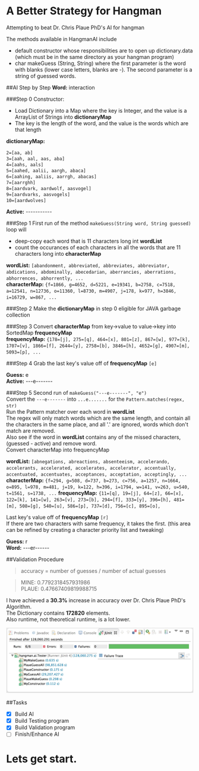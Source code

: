 A Better Strategy for Hangman
==========

Attempting to beat Dr. Chris Plaue PhD's AI for hangman

The methods available in HangmanAI include
- default constructor whose responsibilities are to open up dictionary.data (which must be in the same directory as your hangman program)
- char makeGuess (String, String) where the first parameter is the word with blanks (lower case letters, blanks are -). The second parameter is a string of guessed words. 

##AI Step by Step
**Word:** interaction

###Step 0
Constructor:
* Load Dictionary into a Map where the key is Integer, and the value is a ArrayList of Strings into **dictionaryMap**
* The key is the length of the word, and the value is the words which are that length

**dictionaryMap:**  
```
2=[aa, ab]
3=[aah, aal, aas, aba]
4=[aahs, aals]
5=[aahed, aalii, aargh, abaca]
6=[aahing, aaliis, aarrgh, abacas]
7=[aarrghh]
8=[aardvark, aardwolf, aasvogel]
9=[aardvarks, aasvogels]
10=[aardwolves]
```

**Active:** -----------

###Step 1
First run of the method `makeGuess(String word, String guessed)` loop will
* deep-copy each word that is 11 characters long int **wordList**
* count the occurances of each characters in all the words that are 11 characters long into **characterMap**

**wordList:** `[abandonment, abbreviated, abbreviates, abbreviator, abdications, abdominally, abecedarian, aberrancies, aberrations, abhorrences, abhorrently, ...`  
**characterMap:** `{f=1866, g=4652, d=5221, e=19341, b=2758, c=7518, a=12541, n=12736, o=11360, l=8730, m=4907, j=178, k=977, h=3846, i=16729, w=867, ...`

###Step 2
Make the **dictionaryMap** in step 0 eligible for JAVA garbage collection

###Step 3
Convert **characterMap** from key->value to value->key into SortedMap **frequencyMap**  
**frequencyMap:** `{178=[j], 275=[q], 464=[x], 801=[z], 867=[w], 977=[k], 1707=[v], 1866=[f], 2644=[y], 2758=[b], 3846=[h], 4652=[g], 4907=[m], 5093=[p], ...`

###Step 4
Grab the last key's value off of **frequencyMap** `[e]`

**Guess:** e  
**Active:** ---e-------

###Step 5
Second run of `makeGuess("---e-------", "e")`  
Convert the `---e-------` into `...e.......` for the `Pattern.matches(regex, str)`  
Run the Pattern matcher over each word in **wordList**  
The regex will only match words which are the same length, and contain all the characters in the same place, and all '.' are ignored, words which don't match are removed.  
Also see if the word in **wordList** contains any of the missed characters, (guessed - active) and remove word.  
Convert characterMap into frequencyMap

**wordList:** `[abnegations, abreactions, absenteeism, accelerando, accelerants, accelerated, accelerates, accelerator, accentually, accentuated, accentuates, acceptances, acceptation, acceptingly, ...`
**characterMap:** `{f=294, g=508, d=737, b=273, c=756, a=1257, n=1664, o=895, l=978, m=481, j=19, k=122, h=396, i=1794, w=141, v=263, u=540, t=1561, s=1738, ...`
**frequencyMap:** `{11=[q], 19=[j], 64=[z], 66=[x], 122=[k], 141=[w], 263=[v], 273=[b], 294=[f], 333=[y], 396=[h], 481=[m], 508=[g], 540=[u], 586=[p], 737=[d], 756=[c], 895=[o],`

Last key's value off of **frequencyMap** `[r]`  
If there are two characters with same frequency, it takes the first. (this area can be refined by creating a character priority list and tweaking)

**Guess:** r  
**Word:** ---er------

##Validation Procedure
> accuracy = number of guesses / number of actual guesses

> MINE: 0.7792318457931986  
> PLAUE: 0.47667409819988715


I have achieved a **30.3%** increase in accuracy over Dr. Chris Plaue PhD's Algorithm.  
The Dictionary contains **172820** elements.  
Also runtime, not theoretical runtime, is a lot lower.

![runtime](https://raw.githubusercontent.com/vincentclee/hangman_ai/master/images/panning.jpg)

##Tasks
- [x] Build AI
- [x] Build Testing program
- [x] Build Validation program
- [ ] Finish/Enhance AI

# Lets get start.
